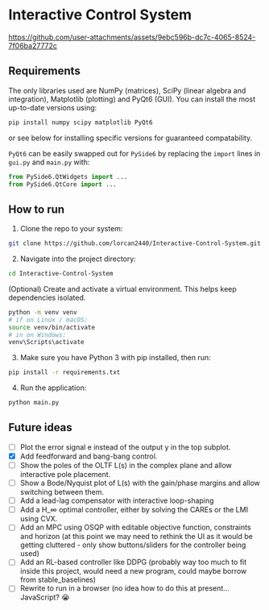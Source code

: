 # Interactive Control System

https://github.com/user-attachments/assets/9ebc596b-dc7c-4065-8524-7f06ba27772c

## Requirements

The only libraries used are NumPy (matrices), SciPy (linear algebra and integration), Matplotlib (plotting) and PyQt6 (GUI). You can install the most up-to-date versions using:

```bash
pip install numpy scipy matplotlib PyQt6
```

or see below for installing specific versions for guaranteed compatability.

`PyQt6` can be easily swapped out for `PySide6` by replacing the `import` lines in `gui.py` and `main.py` with:

```python
from PySide6.QtWidgets import ...
from PySide6.QtCore import ...
```

## How to run

1. Clone the repo to your system:

```bash
git clone https://github.com/lorcan2440/Interactive-Control-System.git
```

2. Navigate into the project directory:

```bash
cd Interactive-Control-System
```

(Optional) Create and activate a virtual environment. This helps keep dependencies isolated.

```bash
python -m venv venv
# if on Linux / macOS:
source venv/bin/activate
# in on Windows:
venv\Scripts\activate
```

3. Make sure you have Python 3 with pip installed, then run:

```bash
pip install -r requirements.txt
```

4. Run the application:

```bash
python main.py
```

## Future ideas

- [ ] Plot the error signal e instead of the output y in the top subplot.
- [x] Add feedforward and bang-bang control.
- [ ] Show the poles of the OLTF L(s) in the complex plane and allow interactive pole placement.
- [ ] Show a Bode/Nyquist plot of L(s) with the gain/phase margins and allow switching between them.
- [ ] Add a lead-lag compensator with interactive loop-shaping
- [ ] Add a H_∞ optimal controller, either by solving the CAREs or the LMI using CVX.
- [ ] Add an MPC using OSQP with editable objective function, constraints and horizon (at this point we may need to rethink the UI as it would be getting cluttered - only show buttons/sliders for the controller being used)
- [ ] Add an RL-based controller like DDPG (probably way too much to fit inside this project, would need a new program, could maybe borrow from stable_baselines)
- [ ] Rewrite to run in a browser (no idea how to do this at present... JavaScript? 😭
